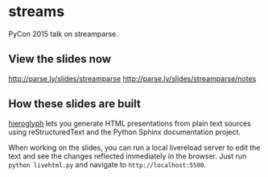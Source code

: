 # streams

PyCon 2015 talk on streamparse.

## View the slides now

http://parse.ly/slides/streamparse
http://parse.ly/slides/streamparse/notes

## How these slides are built

[hieroglyph][heir] lets you generate HTML presentations from plain text
sources using reStructuredText and the Python Sphinx documentation
project.

[heir]: http://hieroglyph.io

When working on the slides, you can run a local livereload server to
edit the text and see the changes reflected immediately in the
browser. Just run ``python livehtml.py`` and navigate to
``http://localhost:5500``.
